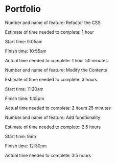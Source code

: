 # Portfolio

Number and name of feature: Refactor the CSS

Estimate of time needed to complete: 1 hour

Start time: 9:05am

Finish time: 10:55am

Actual time needed to complete: 1 hour 50 minutes

Number and name of feature: Modify the Contents

Estimate of time needed to complete: 3 hours

Start time: 11:20am

Finish time: 1:45pm

Actual time needed to complete: 2 hours 25 minutes

Number and name of feature: Add functionality

Estimate of time needed to complete: 2.5 hours

Start time: 9am

Finish time: 12:30pm

Actual time needed to complete: 3.5 hours